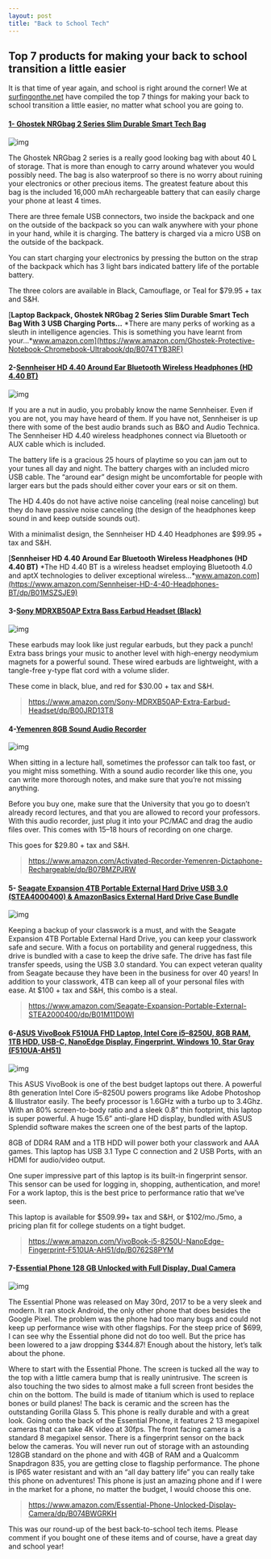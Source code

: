 ```yaml
---
layout: post
title: "Back to School Tech"
---
```


## Top 7 products for making your back to school transition a little easier

It is that time of year again, and school is right around the corner! We at [surfingonthe.net](https://www.surfingonthe.net/) have compiled the top 7 things for making your back to school transition a little easier, no matter what school you are going to.

#### [1- Ghostek NRGbag 2 Series Slim Durable Smart Tech Bag](https://www.amazon.com/Ghostek-Protective-Notebook-Chromebook-Ultrabook/dp/B074TYB3RF)



![img](https://cdn-images-1.medium.com/max/800/1*6xHeYSOO8lqNjLBiF6hFSQ.jpeg)

The Ghostek NRGbag 2 series is a really good looking bag with about 40 L of storage. That is more than enough to carry around whatever you would possibly need. The bag is also waterproof so there is no worry about ruining your electronics or other precious items. The greatest feature about this bag is the included 16,000 mAh rechargeable battery that can easily charge your phone at least 4 times.

There are three female USB connectors, two inside the backpack and one on the outside of the backpack so you can walk anywhere with your phone in your hand, while it is charging. The battery is charged via a micro USB on the outside of the backpack.

You can start charging your electronics by pressing the button on the strap of the backpack which has 3 light bars indicated battery life of the portable battery.

The three colors are available in Black, Camouflage, or Teal for $79.95 + tax and S&H.

[**Laptop Backpack, Ghostek NRGbag 2 Series Slim Durable Smart Tech Bag With 3 USB Charging Ports…**
*There are many perks of working as a sleuth in intelligence agencies. This is something you have learnt from your…*www.amazon.com](https://www.amazon.com/Ghostek-Protective-Notebook-Chromebook-Ultrabook/dp/B074TYB3RF)

#### **2-**[**Sennheiser HD 4.40 Around Ear Bluetooth Wireless Headphones (HD 4.40 BT)**](https://www.amazon.com/Sennheiser-HD-4-40-Headphones-BT/dp/B01MSZSJE9)



![img](https://cdn-images-1.medium.com/max/800/1*n5s9X479Es9U9UylHEJsIA.jpeg)

If you are a nut in audio, you probably know the name Sennheiser. Even if you are not, you may have heard of them. If you have not, Sennheiser is up there with some of the best audio brands such as B&O and Audio Technica. The Sennheiser HD 4.40 wireless headphones connect via Bluetooth or AUX cable which is included.

The battery life is a gracious 25 hours of playtime so you can jam out to your tunes all day and night. The battery charges with an included micro USB cable. The “around ear” design might be uncomfortable for people with larger ears but the pads should either cover your ears or sit on them.

The HD 4.40s do not have active noise canceling (real noise canceling) but they do have passive noise canceling (the design of the headphones keep sound in and keep outside sounds out).

With a minimalist design, the Sennheiser HD 4.40 Headphones are $99.95 + tax and S&H.

[**Sennheiser HD 4.40 Around Ear Bluetooth Wireless Headphones (HD 4.40 BT)**
*The HD 4.40 BT is a wireless headset employing Bluetooth 4.0 and aptX technologies to deliver exceptional wireless…*www.amazon.com](https://www.amazon.com/Sennheiser-HD-4-40-Headphones-BT/dp/B01MSZSJE9)

#### **3-**[**Sony MDRXB50AP Extra Bass Earbud Headset (Black)**](https://www.amazon.com/Sony-MDRXB50AP-Extra-Earbud-Headset/dp/B00JRD13T8)



![img](https://cdn-images-1.medium.com/max/800/1*iOSBDq_fgZVj13NxTeCR4w.jpeg)

These earbuds may look like just regular earbuds, but they pack a punch! Extra bass brings your music to another level with high-energy neodymium magnets for a powerful sound. These wired earbuds are lightweight, with a tangle-free y-type flat cord with a volume slider.

These come in black, blue, and red for $30.00 + tax and S&H.

> <https://www.amazon.com/Sony-MDRXB50AP-Extra-Earbud-Headset/dp/B00JRD13T8>

#### **4-**[**Yemenren 8GB Sound Audio Recorder**](https://www.amazon.com/Activated-Recorder-Yemenren-Dictaphone-Rechargeable/dp/B07BMZPJRW)



![img](https://cdn-images-1.medium.com/max/800/1*o380Sm4fmtQmys9bgqjmPw.jpeg)

When sitting in a lecture hall, sometimes the professor can talk too fast, or you might miss something. With a sound audio recorder like this one, you can write more thorough notes, and make sure that you’re not missing anything.

Before you buy one, make sure that the University that you go to doesn’t already record lectures, and that you are allowed to record your professors. With this audio recorder, just plug it into your PC/MAC and drag the audio files over. This comes with 15–18 hours of recording on one charge.

This goes for $29.80 + tax and S&H.

> <https://www.amazon.com/Activated-Recorder-Yemenren-Dictaphone-Rechargeable/dp/B07BMZPJRW>

#### **5-** [**Seagate Expansion 4TB Portable External Hard Drive USB 3.0 (STEA4000400) & AmazonBasics External Hard Drive Case Bundle**](https://www.amazon.com/Seagate-Expansion-Portable-External-STEA2000400/dp/B01M11D0WI)



![img](https://cdn-images-1.medium.com/max/800/1*HuMHsa-P-ScZ7ES3HYrLvw.jpeg)

Keeping a backup of your classwork is a must, and with the Seagate Expansion 4TB Portable External Hard Drive, you can keep your classwork safe and secure. With a focus on portability and general ruggedness, this drive is bundled with a case to keep the drive safe. The drive has fast file transfer speeds, using the USB 3.0 standard. You can expect veteran quality from Seagate because they have been in the business for over 40 years! In addition to your classwork, 4TB can keep all of your personal files with ease. At $100 + tax and S&H, this combo is a steal.

> <https://www.amazon.com/Seagate-Expansion-Portable-External-STEA2000400/dp/B01M11D0WI>

#### **6-**[**ASUS VivoBook F510UA FHD Laptop, Intel Core i5–8250U, 8GB RAM, 1TB HDD, USB-C, NanoEdge Display, Fingerprint, Windows 10, Star Gray (F510UA-AH51)**](https://www.amazon.com/VivoBook-i5-8250U-NanoEdge-Fingerprint-F510UA-AH51/dp/B0762S8PYM)



![img](https://cdn-images-1.medium.com/max/800/1*P3GqwNxP_Plq79DyIM6lsw.jpeg)

This ASUS VivoBook is one of the best budget laptops out there. A powerful 8th generation Intel Core i5–8250U powers programs like Adobe Photoshop & Illustrator easily. The beefy processor is 1.6GHz with a turbo up to 3.4Ghz. With an 80% screen-to-body ratio and a sleek 0.8” thin footprint, this laptop is super powerful. A huge 15.6” anti-glare HD display, bundled with ASUS Splendid software makes the screen one of the best parts of the laptop.

8GB of DDR4 RAM and a 1TB HDD will power both your classwork and AAA games. This laptop has USB 3.1 Type C connection and 2 USB Ports, with an HDMI for audio/video output.

One super impressive part of this laptop is its built-in fingerprint sensor. This sensor can be used for logging in, shopping, authentication, and more! For a work laptop, this is the best price to performance ratio that we’ve seen.

This laptop is available for $509.99+ tax and S&H, or $102/mo./5mo, a pricing plan fit for college students on a tight budget.

> <https://www.amazon.com/VivoBook-i5-8250U-NanoEdge-Fingerprint-F510UA-AH51/dp/B0762S8PYM>

#### **7-**[**Essential Phone 128 GB Unlocked with Full Display, Dual Camera**](https://www.amazon.com/Essential-Phone-Unlocked-Display-Camera/dp/B074BWGRKH)



![img](https://cdn-images-1.medium.com/max/800/1*Hxc3sGzrRVTUaMgXtPLjsg.jpeg)

The Essential Phone was released on May 30rd, 2017 to be a very sleek and modern. It ran stock Android, the only other phone that does besides the Google Pixel. The problem was the phone had too many bugs and could not keep up performance wise with other flagships. For the steep price of $699, I can see why the Essential phone did not do too well. But the price has been lowered to a jaw dropping $344.87! Enough about the history, let’s talk about the phone.

Where to start with the Essential Phone. The screen is tucked all the way to the top with a little camera bump that is really unintrusive. The screen is also touching the two sides to almost make a full screen front besides the chin on the bottom. The build is made of titanium which is used to replace bones or build planes! The back is ceramic and the screen has the outstanding Gorilla Glass 5. This phone is really durable and with a great look. Going onto the back of the Essential Phone, it features 2 13 megapixel cameras that can take 4K video at 30fps. The front facing camera is a standard 8 megapixel sensor. There is a fingerprint sensor on the back below the cameras. You will never run out of storage with an astounding 128GB standard on the phone and with 4GB of RAM and a Qualcomm Snapdragon 835, you are getting close to flagship performance. The phone is IP65 water resistant and with an “all day battery life” you can really take this phone on adventures! This phone is just an amazing phone and if I were in the market for a phone, no matter the budget, I would choose this one.

> <https://www.amazon.com/Essential-Phone-Unlocked-Display-Camera/dp/B074BWGRKH>

This was our round-up of the best back-to-school tech items. Please comment if you bought one of these items and of course, have a great day and school year!
